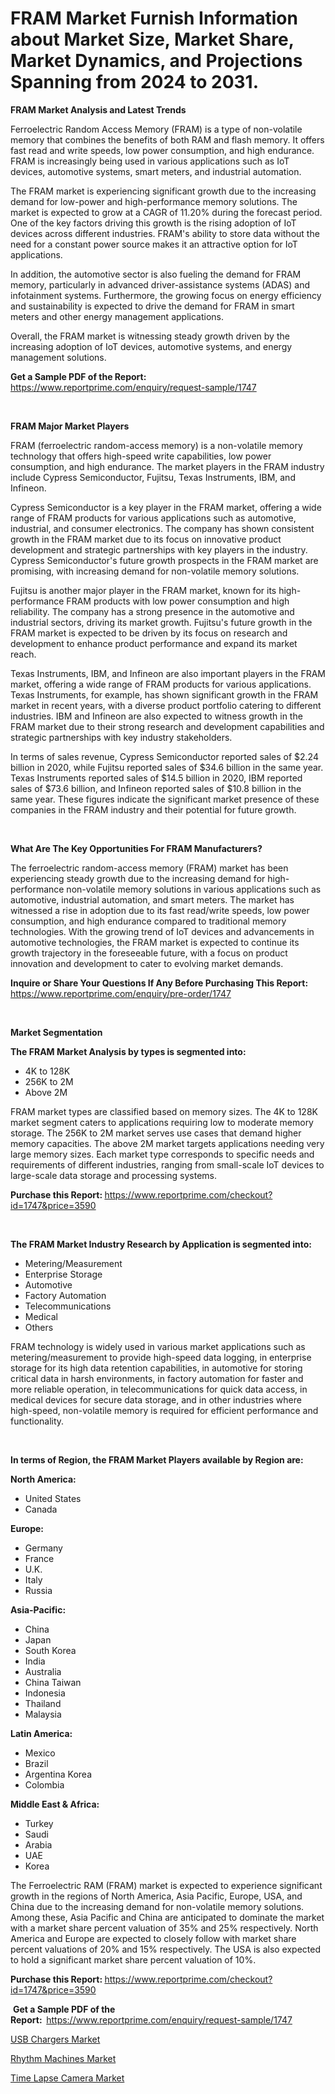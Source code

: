<p><h1>FRAM Market Furnish Information about Market Size, Market Share, Market Dynamics, and Projections Spanning from 2024 to 2031.</h1></p><p><strong>FRAM Market Analysis and Latest Trends</strong></p>
<p><p>Ferroelectric Random Access Memory (FRAM) is a type of non-volatile memory that combines the benefits of both RAM and flash memory. It offers fast read and write speeds, low power consumption, and high endurance. FRAM is increasingly being used in various applications such as IoT devices, automotive systems, smart meters, and industrial automation.</p><p>The FRAM market is experiencing significant growth due to the increasing demand for low-power and high-performance memory solutions. The market is expected to grow at a CAGR of 11.20% during the forecast period. One of the key factors driving this growth is the rising adoption of IoT devices across different industries. FRAM's ability to store data without the need for a constant power source makes it an attractive option for IoT applications.</p><p>In addition, the automotive sector is also fueling the demand for FRAM memory, particularly in advanced driver-assistance systems (ADAS) and infotainment systems. Furthermore, the growing focus on energy efficiency and sustainability is expected to drive the demand for FRAM in smart meters and other energy management applications.</p><p>Overall, the FRAM market is witnessing steady growth driven by the increasing adoption of IoT devices, automotive systems, and energy management solutions.</p></p>
<p><strong>Get a Sample PDF of the Report:&nbsp;</strong> <a href="https://www.reportprime.com/enquiry/request-sample/1747">https://www.reportprime.com/enquiry/request-sample/1747</a></p>
<p>&nbsp;</p>
<p><strong>FRAM Major Market Players</strong></p>
<p><p>FRAM (ferroelectric random-access memory) is a non-volatile memory technology that offers high-speed write capabilities, low power consumption, and high endurance. The market players in the FRAM industry include Cypress Semiconductor, Fujitsu, Texas Instruments, IBM, and Infineon.</p><p>Cypress Semiconductor is a key player in the FRAM market, offering a wide range of FRAM products for various applications such as automotive, industrial, and consumer electronics. The company has shown consistent growth in the FRAM market due to its focus on innovative product development and strategic partnerships with key players in the industry. Cypress Semiconductor's future growth prospects in the FRAM market are promising, with increasing demand for non-volatile memory solutions.</p><p>Fujitsu is another major player in the FRAM market, known for its high-performance FRAM products with low power consumption and high reliability. The company has a strong presence in the automotive and industrial sectors, driving its market growth. Fujitsu's future growth in the FRAM market is expected to be driven by its focus on research and development to enhance product performance and expand its market reach.</p><p>Texas Instruments, IBM, and Infineon are also important players in the FRAM market, offering a wide range of FRAM products for various applications. Texas Instruments, for example, has shown significant growth in the FRAM market in recent years, with a diverse product portfolio catering to different industries. IBM and Infineon are also expected to witness growth in the FRAM market due to their strong research and development capabilities and strategic partnerships with key industry stakeholders.</p><p>In terms of sales revenue, Cypress Semiconductor reported sales of $2.24 billion in 2020, while Fujitsu reported sales of $34.6 billion in the same year. Texas Instruments reported sales of $14.5 billion in 2020, IBM reported sales of $73.6 billion, and Infineon reported sales of $10.8 billion in the same year. These figures indicate the significant market presence of these companies in the FRAM industry and their potential for future growth.</p></p>
<p>&nbsp;</p>
<p><strong>What Are The Key Opportunities For FRAM Manufacturers?</strong></p>
<p><p>The ferroelectric random-access memory (FRAM) market has been experiencing steady growth due to the increasing demand for high-performance non-volatile memory solutions in various applications such as automotive, industrial automation, and smart meters. The market has witnessed a rise in adoption due to its fast read/write speeds, low power consumption, and high endurance compared to traditional memory technologies. With the growing trend of IoT devices and advancements in automotive technologies, the FRAM market is expected to continue its growth trajectory in the foreseeable future, with a focus on product innovation and development to cater to evolving market demands.</p></p>
<p><strong>Inquire or Share Your Questions If Any Before Purchasing This Report:</strong> <a href="https://www.reportprime.com/enquiry/pre-order/1747">https://www.reportprime.com/enquiry/pre-order/1747</a></p>
<p>&nbsp;</p>
<p><strong>Market Segmentation</strong></p>
<p><strong>The FRAM Market Analysis by types is segmented into:</strong></p>
<p><ul><li>4K to 128K</li><li>256K to 2M</li><li>Above 2M</li></ul></p>
<p><p>FRAM market types are classified based on memory sizes. The 4K to 128K market segment caters to applications requiring low to moderate memory storage. The 256K to 2M market serves use cases that demand higher memory capacities. The above 2M market targets applications needing very large memory sizes. Each market type corresponds to specific needs and requirements of different industries, ranging from small-scale IoT devices to large-scale data storage and processing systems.</p></p>
<p><strong>Purchase this Report:&nbsp;</strong><a href="https://www.reportprime.com/checkout?id=1747&price=3590">https://www.reportprime.com/checkout?id=1747&price=3590</a></p>
<p>&nbsp;</p>
<p><strong>The FRAM Market Industry Research by Application is segmented into:</strong></p>
<p><ul><li>Metering/Measurement</li><li>Enterprise Storage</li><li>Automotive</li><li>Factory Automation</li><li>Telecommunications</li><li>Medical</li><li>Others</li></ul></p>
<p><p>FRAM technology is widely used in various market applications such as metering/measurement to provide high-speed data logging, in enterprise storage for its high data retention capabilities, in automotive for storing critical data in harsh environments, in factory automation for faster and more reliable operation, in telecommunications for quick data access, in medical devices for secure data storage, and in other industries where high-speed, non-volatile memory is required for efficient performance and functionality.</p></p>
<p>&nbsp;</p>
<p><strong>In terms of Region, the FRAM Market Players available by Region are:</strong></p>
<p>
    <p> <strong> North America: </strong>
        <ul>
            <li>United States</li>
            <li>Canada</li>
        </ul>
        </p> 
    <p> <strong> Europe: </strong>
        <ul>
            <li>Germany</li>
            <li>France</li>
            <li>U.K.</li>
            <li>Italy</li>
            <li>Russia</li>
        </ul>
        </p> 
    <p> <strong> Asia-Pacific: </strong>
        <ul>
            <li>China</li>
            <li>Japan</li>
            <li>South Korea</li>
            <li>India</li>
            <li>Australia</li>
            <li>China Taiwan</li>
            <li>Indonesia</li>
            <li>Thailand</li>
            <li>Malaysia</li>
        </ul>
        </p> 
    <p> <strong> Latin America: </strong>
        <ul>
            <li>Mexico</li>
            <li>Brazil</li>
            <li>Argentina Korea</li>
            <li>Colombia</li>
        </ul>
        </p> 
    <p> <strong> Middle East & Africa: </strong>
        <ul>
            <li>Turkey</li>
            <li>Saudi</li>
            <li>Arabia</li>
            <li>UAE</li>
            <li>Korea</li>
        </ul>
    </p>
    </p>
<p><p>The Ferroelectric RAM (FRAM) market is expected to experience significant growth in the regions of North America, Asia Pacific, Europe, USA, and China due to the increasing demand for non-volatile memory solutions. Among these, Asia Pacific and China are anticipated to dominate the market with a market share percent valuation of 35% and 25% respectively. North America and Europe are expected to closely follow with market share percent valuations of 20% and 15% respectively. The USA is also expected to hold a significant market share percent valuation of 10%.</p></p>
<p><strong>Purchase this Report: </strong><a href="https://www.reportprime.com/checkout?id=1747&price=3590">https://www.reportprime.com/checkout?id=1747&price=3590</a></p>
<p>&nbsp;<strong>Get a Sample PDF of the Report:&nbsp;&nbsp;</strong><a href="https://www.reportprime.com/enquiry/request-sample/1747">https://www.reportprime.com/enquiry/request-sample/1747</a></p>
<p><strong></strong></p>
<p><p><a href="https://github.com/kathiaseamanalvaradovlprc2h/Market-Research-Report-List-1/blob/main/usb-chargers-market.md">USB Chargers Market</a></p><p><a href="https://github.com/wusalecollins540tpqoz/Market-Research-Report-List-1/blob/main/rhythm-machines-market.md">Rhythm Machines Market</a></p><p><a href="https://github.com/GroverBarry/Market-Research-Report-List-4/blob/main/time-lapse-camera-market.md">Time Lapse Camera Market</a></p></p>